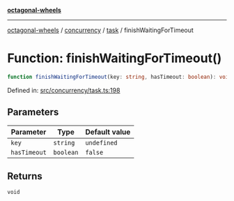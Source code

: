 [**octagonal-wheels**](../../../README.md)

***

[octagonal-wheels](../../../modules.md) / [concurrency](../../README.md) / [task](../README.md) / finishWaitingForTimeout

# Function: finishWaitingForTimeout()

```ts
function finishWaitingForTimeout(key: string, hasTimeout: boolean): void;
```

Defined in: [src/concurrency/task.ts:198](https://github.com/vrtmrz/octagonal-wheels/blob/main/src/concurrency/task.ts#L198)

## Parameters

| Parameter | Type | Default value |
| ------ | ------ | ------ |
| `key` | `string` | `undefined` |
| `hasTimeout` | `boolean` | `false` |

## Returns

`void`
